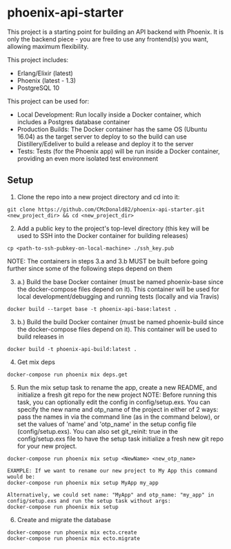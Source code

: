 # phoenix-api-starter
This project is a starting point for building an API backend with Phoenix. It is only the backend piece - you are free to use any frontend(s) you want, allowing maximum flexibility.

This project includes:
* Erlang/Elixir (latest)
* Phoenix (latest - 1.3)
* PostgreSQL 10

This project can be used for:
* Local Development: Run locally inside a Docker container, which includes a Postgres database container
* Production Builds: The Docker container has the same OS (Ubuntu 16.04) as the target server to deploy to so the build can use Distillery/Edeliver to build a release and deploy it to the server
* Tests: Tests (for the Phoenix app) will be run inside a Docker container, providing an even more isolated test environment

## Setup

1. Clone the repo into a new project directory and cd into it:
```
git clone https://github.com/CMcDonald82/phoenix-api-starter.git <new_project_dir> && cd <new_project_dir>
```

2. Add a public key to the project's top-level directory (this key will be used to SSH into the Docker container for building releases)
```
cp <path-to-ssh-pubkey-on-local-machine> ./ssh_key.pub
```

NOTE: The containers in steps 3.a and 3.b MUST be built before going further since some of the following steps depend on them

3. a.) Build the base Docker container (must be named phoenix-base since the docker-compose files depend on it). This container will be used for local development/debugging and running tests (locally and via Travis)
```
docker build --target base -t phoenix-api-base:latest .
```

3. b.) Build the build Docker container (must be named phoenix-build since the docker-compose files depend on it). This container will be used to build releases in
```
docker build -t phoenix-api-build:latest .
```

4. Get mix deps 
```
docker-compose run phoenix mix deps.get
```

5. Run the mix setup task to rename the app, create a new README, and initialize a fresh git repo for the new project
NOTE: Before running this task, you can optionally edit the config in config/setup.exs. You can specify the new name and otp_name of the project in either of 2 ways: pass the names in via the command line (as in the command below), or set the values of 'name' and 'otp_name' in the setup config file (config/setup.exs). You can also set git_reinit: true in the config/setup.exs file to have the setup task initialize a fresh new git repo for your new project.
```
docker-compose run phoenix mix setup <NewName> <new_otp_name>
```
```
EXAMPLE: If we want to rename our new project to My App this command would be:
docker-compose run phoenix mix setup MyApp my_app

Alternatively, we could set name: "MyApp" and otp_name: "my_app" in config/setup.exs and run the setup task without args:
docker-compose run phoenix mix setup
```

6. Create and migrate the database 
```
docker-compose run phoenix mix ecto.create
docker-compose run phoenix mix ecto.migrate
```

